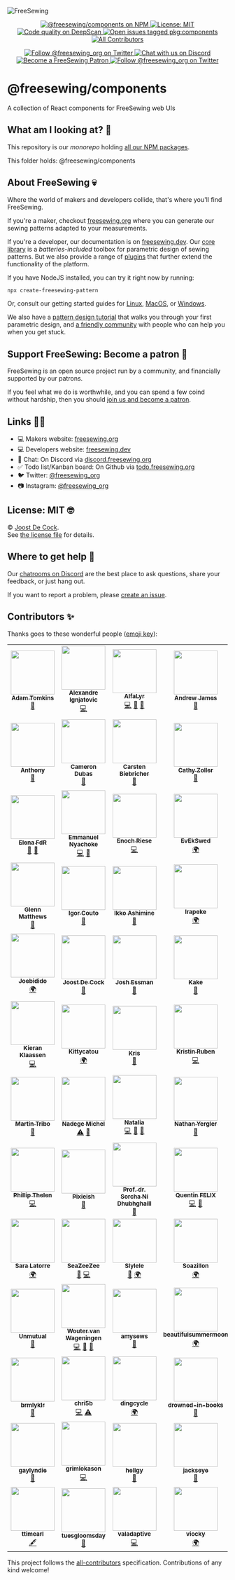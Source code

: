 ![FreeSewing](https://static.freesewing.org/banner.png)
<p align='center'><a
  href="https://www.npmjs.com/package/@freesewing/components"
  title="@freesewing/components on NPM"
  ><img src="https://img.shields.io/npm/v/@freesewing/components.svg"
  alt="@freesewing/components on NPM"/>
  </a><a
  href="https://opensource.org/licenses/MIT"
  title="License: MIT"
  ><img src="https://img.shields.io/npm/l/@freesewing/components.svg?label=License"
  alt="License: MIT"/>
  </a><a
  href="https://deepscan.io/dashboard#view=project&tid=2114&pid=2993&bid=23256"
  title="Code quality on DeepScan"
  ><img src="https://deepscan.io/api/teams/2114/projects/2993/branches/23256/badge/grade.svg"
  alt="Code quality on DeepScan"/>
  </a><a
  href="https://github.com/freesewing/freesewing/issues?q=is%3Aissue+is%3Aopen+label%3Apkg%3Acomponents"
  title="Open issues tagged pkg:components"
  ><img src="https://img.shields.io/github/issues/freesewing/freesewing/pkg:components.svg?label=Issues"
  alt="Open issues tagged pkg:components"/>
  </a><a
  href="#contributors-"
  title="All Contributors"
  ><img src="https://img.shields.io/badge/all_contributors-90-pink.svg"
  alt="All Contributors"/>
  </a></p><p align='center'><a
  href="https://twitter.com/freesewing_org"
  title="Follow @freesewing_org on Twitter"
  ><img src="https://img.shields.io/badge/%F3%A0%80%A0-Follow%20us-blue.svg?logo=twitter&logoColor=white&logoWidth=15"
  alt="Follow @freesewing_org on Twitter"/>
  </a><a
  href="https://chat.freesewing.org"
  title="Chat with us on Discord"
  ><img src="https://img.shields.io/discord/698854858052075530?label=Chat%20on%20Discord"
  alt="Chat with us on Discord"/>
  </a><a
  href="https://freesewing.org/patrons/join"
  title="Become a FreeSewing Patron"
  ><img src="https://img.shields.io/badge/%F3%A0%80%A0-Support%20us-blueviolet.svg?logo=cash-app&logoColor=white&logoWidth=15"
  alt="Become a FreeSewing Patron"/>
  </a><a
  href="https://instagram.com/freesewing_org"
  title="Follow @freesewing_org on Twitter"
  ><img src="https://img.shields.io/badge/%F3%A0%80%A0-Follow%20us-E4405F.svg?logo=instagram&logoColor=white&logoWidth=15"
  alt="Follow @freesewing_org on Twitter"/>
  </a></p>

# @freesewing/components

A collection of React components for FreeSewing web UIs



## What am I looking at? 🤔

This repository is our *monorepo* 
holding [all our NPM packages](https://freesewing.dev/reference/packages/).  

This folder holds: @freesewing/components

## About FreeSewing 💀

Where the world of makers and developers collide, that's where you'll find FreeSewing.

If you're a maker, checkout [freesewing.org](https://freesewing.org/) where you can generate
our sewing patterns adapted to your measurements.

If you're a developer, our documentation is on [freesewing.dev](https://freesewing.dev/).
Our [core library](https://freesewing.dev/reference/api/) is a *batteries-included* toolbox
for parametric design of sewing patterns. But we also provide a range 
of [plugins](https://freesewing.dev/reference/plugins/) that further extend the 
functionality of the platform.

If you have NodeJS installed, you can try it right now by running:

```bash
npx create-freesewing-pattern
```

Or, consult our getting started guides 
for [Linux](https://freesewing.dev/tutorials/getting-started-linux/),
[MacOS](https://freesewing.dev/tutorials/getting-started-mac/), 
or [Windows](https://freesewing.dev/tutorials/getting-started-windows/).

We also have a [pattern design tutorial](https://freesewing.dev/tutorials/pattern-design/) that
walks you through your first parametric design, 
and [a friendly community](https://freesewing.org/community/where/) with 
people who can help you when you get stuck.

## Support FreeSewing: Become a patron 🥰

FreeSewing is an open source project run by a community, 
and financially supported by our patrons.

If you feel what we do is worthwhile, and you can spend a few coind without
hardship, then you should [join us and become a patron](https://freesewing.org/community/join).

## Links 👩‍💻

 - 💻 Makers website: [freesewing.org](https://freesewing.org)
 - 💻 Developers website: [freesewing.dev](https://freesewing.dev)
 - 💬 Chat: On Discord via [discord.freesewing.org](https://discord.freesewing.org/)
 - ✅ Todo list/Kanban board: On Github via [todo.freesewing.org](https://todo.freesewing.org/)
 - 🐦 Twitter: [@freesewing_org](https://twitter.com/freesewing_org)
 - 📷 Instagram: [@freesewing_org](https://instagram.com/freesewing_org)

## License: MIT 🤓

© [Joost De Cock](https://github.com/joostdecock).  
See [the license file](https://github.com/freesewing/freesewing/blob/develop/LICENSE) for details.

## Where to get help 🤯

Our [chatrooms on Discord](https://chat.freesewing.org/) are the best place to ask questions,
share your feedback, or just hang out.

If you want to report a problem, please [create an issue](https://github.com/freesewing/freesewing/issues/new).



## Contributors ✨

Thanks goes to these wonderful people ([emoji key](https://allcontributors.org/docs/en/emoji-key)):

<!-- ALL-CONTRIBUTORS-LIST:START - Do not remove or modify this section -->
<!-- prettier-ignore-start -->
<!-- markdownlint-disable -->
<table>
  <tr>
    <td align="center"><a href="http://adamrtomkins.github.io/"><img src="https://avatars.githubusercontent.com/u/5709603?v=4?s=100" width="100px;" alt=""/><br /><sub><b>Adam Tomkins</b></sub></a><br /><a href="https://github.com/freesewing/freesewing/commits?author=AdamRTomkins" title="Documentation">📖</a></td>
    <td align="center"><a href="http://polymerisation-des-concepts.fr/"><img src="https://avatars.githubusercontent.com/u/365999?v=4?s=100" width="100px;" alt=""/><br /><sub><b>Alexandre Ignjatovic</b></sub></a><br /><a href="https://github.com/freesewing/freesewing/commits?author=bankair" title="Code">💻</a></td>
    <td align="center"><a href="https://github.com/AlfaLyr"><img src="https://avatars.githubusercontent.com/u/39273729?v=4?s=100" width="100px;" alt=""/><br /><sub><b>AlfaLyr</b></sub></a><br /><a href="https://github.com/freesewing/freesewing/commits?author=AlfaLyr" title="Code">💻</a> <a href="#plugin-AlfaLyr" title="Plugin/utility libraries">🔌</a> <a href="#design-AlfaLyr" title="Design">🎨</a></td>
    <td align="center"><a href="http://thelettereph.com"><img src="https://avatars.githubusercontent.com/u/357684?v=4?s=100" width="100px;" alt=""/><br /><sub><b>Andrew James</b></sub></a><br /><a href="https://github.com/freesewing/freesewing/commits?author=ephphatha" title="Documentation">📖</a></td>
    <td align="center"><a href="https://github.com/annekecaramin"><img src="https://avatars.githubusercontent.com/u/38046191?v=4?s=100" width="100px;" alt=""/><br /><sub><b>Anneke</b></sub></a><br /><a href="https://github.com/freesewing/freesewing/commits?author=annekecaramin" title="Documentation">📖</a> <a href="#translation-annekecaramin" title="Translation">🌍</a></td>
    <td align="center"><a href="https://github.com/anniekao"><img src="https://avatars.githubusercontent.com/u/1550506?v=4?s=100" width="100px;" alt=""/><br /><sub><b>Annie Kao</b></sub></a><br /><a href="https://github.com/freesewing/freesewing/commits?author=anniekao" title="Documentation">📖</a></td>
    <td align="center"><a href="https://github.com/Anternative"><img src="https://avatars.githubusercontent.com/u/81079850?v=4?s=100" width="100px;" alt=""/><br /><sub><b>Anternative</b></sub></a><br /><a href="https://github.com/freesewing/freesewing/commits?author=Anternative" title="Documentation">📖</a></td>
  </tr>
  <tr>
    <td align="center"><a href="https://github.com/Quiltmaster"><img src="https://avatars.githubusercontent.com/u/71795777?v=4?s=100" width="100px;" alt=""/><br /><sub><b>Anthony</b></sub></a><br /><a href="#question-Quiltmaster" title="Answering Questions">💬</a></td>
    <td align="center"><a href="https://github.com/camerondubas"><img src="https://avatars.githubusercontent.com/u/6216460?v=4?s=100" width="100px;" alt=""/><br /><sub><b>Cameron Dubas</b></sub></a><br /><a href="https://github.com/freesewing/freesewing/commits?author=camerondubas" title="Documentation">📖</a></td>
    <td align="center"><a href="https://github.com/cabi"><img src="https://avatars.githubusercontent.com/u/2596253?v=4?s=100" width="100px;" alt=""/><br /><sub><b>Carsten Biebricher</b></sub></a><br /><a href="https://github.com/freesewing/freesewing/commits?author=cabi" title="Documentation">📖</a></td>
    <td align="center"><a href="https://github.com/cathyzoller"><img src="https://avatars.githubusercontent.com/u/2120275?v=4?s=100" width="100px;" alt=""/><br /><sub><b>Cathy Zoller</b></sub></a><br /><a href="https://github.com/freesewing/freesewing/commits?author=cathyzoller" title="Documentation">📖</a></td>
    <td align="center"><a href="https://github.com/Chantalbijoux"><img src="https://avatars.githubusercontent.com/u/39673694?v=4?s=100" width="100px;" alt=""/><br /><sub><b>Chantal Lapointe</b></sub></a><br /><a href="#translation-Chantalbijoux" title="Translation">🌍</a></td>
    <td align="center"><a href="https://github.com/dpiquet"><img src="https://avatars.githubusercontent.com/u/4688628?v=4?s=100" width="100px;" alt=""/><br /><sub><b>Damien PIQUET</b></sub></a><br /><a href="https://github.com/freesewing/freesewing/commits?author=dpiquet" title="Code">💻</a></td>
    <td align="center"><a href="https://www.darigovresearch.com/"><img src="https://avatars.githubusercontent.com/u/30328618?v=4?s=100" width="100px;" alt=""/><br /><sub><b>Darigov Research</b></sub></a><br /><a href="https://github.com/freesewing/freesewing/commits?author=darigovresearch" title="Documentation">📖</a> <a href="#ideas-darigovresearch" title="Ideas, Planning, & Feedback">🤔</a></td>
  </tr>
  <tr>
    <td align="center"><a href="https://github.com/ElenaFdR"><img src="https://avatars.githubusercontent.com/u/5113815?v=4?s=100" width="100px;" alt=""/><br /><sub><b>Elena FdR</b></sub></a><br /><a href="https://github.com/freesewing/freesewing/commits?author=ElenaFdR" title="Documentation">📖</a> <a href="#blog-ElenaFdR" title="Blogposts">📝</a></td>
    <td align="center"><a href="https://emmanuelnyachoke.com/"><img src="https://avatars.githubusercontent.com/u/1908926?v=4?s=100" width="100px;" alt=""/><br /><sub><b>Emmanuel Nyachoke</b></sub></a><br /><a href="https://github.com/freesewing/freesewing/commits?author=enyachoke" title="Code">💻</a> <a href="https://github.com/freesewing/freesewing/commits?author=enyachoke" title="Documentation">📖</a></td>
    <td align="center"><a href="http://enochriese.com"><img src="https://avatars.githubusercontent.com/u/5298929?v=4?s=100" width="100px;" alt=""/><br /><sub><b>Enoch Riese</b></sub></a><br /><a href="https://github.com/freesewing/freesewing/commits?author=eriese" title="Code">💻</a></td>
    <td align="center"><a href="https://github.com/EvEkSwed"><img src="https://avatars.githubusercontent.com/u/39723451?v=4?s=100" width="100px;" alt=""/><br /><sub><b>EvEkSwed</b></sub></a><br /><a href="#translation-EvEkSwed" title="Translation">🌍</a></td>
    <td align="center"><a href="https://github.com/Fantastik-Maman"><img src="https://avatars.githubusercontent.com/u/39785382?v=4?s=100" width="100px;" alt=""/><br /><sub><b>Fantastik-Maman</b></sub></a><br /><a href="#translation-Fantastik-Maman" title="Translation">🌍</a></td>
    <td align="center"><a href="https://www.forresto.com/"><img src="https://avatars.githubusercontent.com/u/395307?v=4?s=100" width="100px;" alt=""/><br /><sub><b>Forrest O.</b></sub></a><br /><a href="https://github.com/freesewing/freesewing/commits?author=forresto" title="Documentation">📖</a></td>
    <td align="center"><a href="https://github.com/fmatray"><img src="https://avatars.githubusercontent.com/u/8267716?v=4?s=100" width="100px;" alt=""/><br /><sub><b>Frédéric</b></sub></a><br /><a href="#translation-fmatray" title="Translation">🌍</a></td>
  </tr>
  <tr>
    <td align="center"><a href="https://www.linkedin.com/in/glennfmatthews/"><img src="https://avatars.githubusercontent.com/u/5603551?v=4?s=100" width="100px;" alt=""/><br /><sub><b>Glenn Matthews</b></sub></a><br /><a href="https://github.com/freesewing/freesewing/commits?author=glennmatthews" title="Documentation">📖</a></td>
    <td align="center"><a href="https://kirby.zone"><img src="https://avatars.githubusercontent.com/u/75245963?v=4?s=100" width="100px;" alt=""/><br /><sub><b>Igor Couto</b></sub></a><br /><a href="https://github.com/freesewing/freesewing/issues?q=author%3Aiocouto" title="Bug reports">🐛</a></td>
    <td align="center"><a href="https://bandism.net/"><img src="https://avatars.githubusercontent.com/u/22633385?v=4?s=100" width="100px;" alt=""/><br /><sub><b>Ikko Ashimine</b></sub></a><br /><a href="https://github.com/freesewing/freesewing/commits?author=eltociear" title="Documentation">📖</a></td>
    <td align="center"><a href="https://github.com/Irapeke"><img src="https://avatars.githubusercontent.com/u/39604334?v=4?s=100" width="100px;" alt=""/><br /><sub><b>Irapeke</b></sub></a><br /><a href="#translation-Irapeke" title="Translation">🌍</a></td>
    <td align="center"><a href="https://github.com/jsawo"><img src="https://avatars.githubusercontent.com/u/1294706?v=4?s=100" width="100px;" alt=""/><br /><sub><b>Jacek Sawoszczuk</b></sub></a><br /><a href="https://github.com/freesewing/freesewing/commits?author=jsawo" title="Documentation">📖</a></td>
    <td align="center"><a href="https://github.com/jgfichte"><img src="https://avatars.githubusercontent.com/u/1787162?v=4?s=100" width="100px;" alt=""/><br /><sub><b>Jason Williams</b></sub></a><br /><a href="https://github.com/freesewing/freesewing/commits?author=jgfichte" title="Documentation">📖</a></td>
    <td align="center"><a href="https://github.com/jejacks0n"><img src="https://avatars.githubusercontent.com/u/13765?v=4?s=100" width="100px;" alt=""/><br /><sub><b>Jeremy Jackson</b></sub></a><br /><a href="https://github.com/freesewing/freesewing/commits?author=jejacks0n" title="Code">💻</a></td>
  </tr>
  <tr>
    <td align="center"><a href="https://github.com/Joebidido"><img src="https://avatars.githubusercontent.com/u/39796210?v=4?s=100" width="100px;" alt=""/><br /><sub><b>Joebidido</b></sub></a><br /><a href="#translation-Joebidido" title="Translation">🌍</a></td>
    <td align="center"><a href="https://joost.at/"><img src="https://avatars.githubusercontent.com/u/1708494?v=4?s=100" width="100px;" alt=""/><br /><sub><b>Joost De Cock</b></sub></a><br /><a href="#maintenance-joostdecock" title="Maintenance">🚧</a></td>
    <td align="center"><a href="https://github.com/joshessman"><img src="https://avatars.githubusercontent.com/u/9941074?v=4?s=100" width="100px;" alt=""/><br /><sub><b>Josh Essman</b></sub></a><br /><a href="https://github.com/freesewing/freesewing/commits?author=joshessman" title="Documentation">📖</a></td>
    <td align="center"><a href="http://www.earth.li/~kake/"><img src="https://avatars.githubusercontent.com/u/1956810?v=4?s=100" width="100px;" alt=""/><br /><sub><b>Kake</b></sub></a><br /><a href="https://github.com/freesewing/freesewing/commits?author=KakeLP" title="Documentation">📖</a></td>
    <td align="center"><a href="https://twitter.com/kapunahele"><img src="https://avatars.githubusercontent.com/u/4116963?v=4?s=100" width="100px;" alt=""/><br /><sub><b>Kapunahele Wong</b></sub></a><br /><a href="https://github.com/freesewing/freesewing/commits?author=kapunahelewong" title="Documentation">📖</a></td>
    <td align="center"><a href="https://github.com/tangerineshark"><img src="https://avatars.githubusercontent.com/u/70777269?v=4?s=100" width="100px;" alt=""/><br /><sub><b>Karen</b></sub></a><br /><a href="https://github.com/freesewing/freesewing/commits?author=tangerineshark" title="Documentation">📖</a> <a href="#eventOrganizing-tangerineshark" title="Event Organizing">📋</a></td>
    <td align="center"><a href="https://github.com/mcgnly"><img src="https://avatars.githubusercontent.com/u/5653631?v=4?s=100" width="100px;" alt=""/><br /><sub><b>Katie McGinley</b></sub></a><br /><a href="https://github.com/freesewing/freesewing/commits?author=mcgnly" title="Documentation">📖</a></td>
  </tr>
  <tr>
    <td align="center"><a href="http://www.kieranklaassen.com/"><img src="https://avatars.githubusercontent.com/u/209089?v=4?s=100" width="100px;" alt=""/><br /><sub><b>Kieran Klaassen</b></sub></a><br /><a href="https://github.com/freesewing/freesewing/commits?author=kieranklaassen" title="Code">💻</a></td>
    <td align="center"><a href="https://github.com/Kittycatou"><img src="https://avatars.githubusercontent.com/u/48165583?v=4?s=100" width="100px;" alt=""/><br /><sub><b>Kittycatou</b></sub></a><br /><a href="#translation-Kittycatou" title="Translation">🌍</a></td>
    <td align="center"><a href="https://www.krishoward.org/"><img src="https://avatars.githubusercontent.com/u/5946286?v=4?s=100" width="100px;" alt=""/><br /><sub><b>Kris</b></sub></a><br /><a href="https://github.com/freesewing/freesewing/commits?author=web-goddess" title="Documentation">📖</a></td>
    <td align="center"><a href="https://github.com/kristinruben"><img src="https://avatars.githubusercontent.com/u/17237479?v=4?s=100" width="100px;" alt=""/><br /><sub><b>Kristin Ruben</b></sub></a><br /><a href="https://github.com/freesewing/freesewing/commits?author=kristinruben" title="Code">💻</a></td>
    <td align="center"><a href="https://github.com/Loudepeuter"><img src="https://avatars.githubusercontent.com/u/38081954?v=4?s=100" width="100px;" alt=""/><br /><sub><b>Loudepeuter</b></sub></a><br /><a href="#translation-Loudepeuter" title="Translation">🌍</a></td>
    <td align="center"><a href="https://github.com/lucibytes"><img src="https://avatars.githubusercontent.com/u/77203781?v=4?s=100" width="100px;" alt=""/><br /><sub><b>Lucian</b></sub></a><br /><a href="#eventOrganizing-lucibytes" title="Event Organizing">📋</a></td>
    <td align="center"><a href="https://github.com/manufakturedelweiss"><img src="https://avatars.githubusercontent.com/u/38063391?v=4?s=100" width="100px;" alt=""/><br /><sub><b>Marcus</b></sub></a><br /><a href="#translation-manufakturedelweiss" title="Translation">🌍</a></td>
  </tr>
  <tr>
    <td align="center"><a href="https://github.com/martintribo"><img src="https://avatars.githubusercontent.com/u/1613442?v=4?s=100" width="100px;" alt=""/><br /><sub><b>Martin Tribo</b></sub></a><br /><a href="https://github.com/freesewing/freesewing/commits?author=martintribo" title="Documentation">📖</a></td>
    <td align="center"><a href="https://github.com/nadege"><img src="https://avatars.githubusercontent.com/u/3792171?v=4?s=100" width="100px;" alt=""/><br /><sub><b>Nadege Michel</b></sub></a><br /><a href="https://github.com/freesewing/freesewing/commits?author=nadege" title="Tests">⚠️</a> <a href="https://github.com/freesewing/freesewing/commits?author=nadege" title="Documentation">📖</a></td>
    <td align="center"><a href="https://github.com/nataliasayang"><img src="https://avatars.githubusercontent.com/u/48160791?v=4?s=100" width="100px;" alt=""/><br /><sub><b>Natalia</b></sub></a><br /><a href="https://github.com/freesewing/freesewing/commits?author=nataliasayang" title="Code">💻</a> <a href="#design-nataliasayang" title="Design">🎨</a> <a href="#blog-nataliasayang" title="Blogposts">📝</a></td>
    <td align="center"><a href="http://yergler.net/"><img src="https://avatars.githubusercontent.com/u/510875?v=4?s=100" width="100px;" alt=""/><br /><sub><b>Nathan Yergler</b></sub></a><br /><a href="https://github.com/freesewing/freesewing/commits?author=nyergler" title="Documentation">📖</a></td>
    <td align="center"><a href="https://github.com/nicholasdower"><img src="https://avatars.githubusercontent.com/u/9117775?v=4?s=100" width="100px;" alt=""/><br /><sub><b>Nick Dower</b></sub></a><br /><a href="https://github.com/freesewing/freesewing/commits?author=nicholasdower" title="Documentation">📖</a> <a href="https://github.com/freesewing/freesewing/commits?author=nicholasdower" title="Code">💻</a> <a href="https://github.com/freesewing/freesewing/issues?q=author%3Anicholasdower" title="Bug reports">🐛</a></td>
    <td align="center"><a href="https://pat.forringer.com/"><img src="https://avatars.githubusercontent.com/u/136456?v=4?s=100" width="100px;" alt=""/><br /><sub><b>Patrick Forringer</b></sub></a><br /><a href="#plugin-destos" title="Plugin/utility libraries">🔌</a></td>
    <td align="center"><a href="http://pd75.github.io/"><img src="https://avatars.githubusercontent.com/u/10294795?v=4?s=100" width="100px;" alt=""/><br /><sub><b>Paul</b></sub></a><br /><a href="https://github.com/freesewing/freesewing/commits?author=PD75" title="Documentation">📖</a> <a href="#blog-PD75" title="Blogposts">📝</a> <a href="#translation-PD75" title="Translation">🌍</a></td>
  </tr>
  <tr>
    <td align="center"><a href="https://github.com/phillipthelen"><img src="https://avatars.githubusercontent.com/u/298062?v=4?s=100" width="100px;" alt=""/><br /><sub><b>Phillip Thelen</b></sub></a><br /><a href="https://github.com/freesewing/freesewing/commits?author=phillipthelen" title="Code">💻</a></td>
    <td align="center"><a href="https://github.com/Pixieish"><img src="https://avatars.githubusercontent.com/u/32991415?v=4?s=100" width="100px;" alt=""/><br /><sub><b>Pixieish</b></sub></a><br /><a href="https://github.com/freesewing/freesewing/commits?author=Pixieish" title="Documentation">📖</a></td>
    <td align="center"><a href="https://www.uza.be/persoon/prof-dr-sorcha-ni-dhubhghaill"><img src="https://avatars.githubusercontent.com/u/30624634?v=4?s=100" width="100px;" alt=""/><br /><sub><b>Prof. dr. Sorcha Ní Dhubhghaill</b></sub></a><br /><a href="https://github.com/freesewing/freesewing/commits?author=sorchanidhubhghaill" title="Documentation">📖</a></td>
    <td align="center"><a href="https://github.com/QuentinFelix"><img src="https://avatars.githubusercontent.com/u/5288091?v=4?s=100" width="100px;" alt=""/><br /><sub><b>Quentin FELIX</b></sub></a><br /><a href="https://github.com/freesewing/freesewing/commits?author=QuentinFelix" title="Code">💻</a> <a href="#design-QuentinFelix" title="Design">🎨</a></td>
    <td align="center"><a href="https://github.com/RikHekker"><img src="https://avatars.githubusercontent.com/u/31843274?v=4?s=100" width="100px;" alt=""/><br /><sub><b>Rik Hekker</b></sub></a><br /><a href="https://github.com/freesewing/freesewing/issues?q=author%3ARikHekker" title="Bug reports">🐛</a></td>
    <td align="center"><a href="http://resume.livingston-gray.com/faq.html"><img src="https://avatars.githubusercontent.com/u/6462?v=4?s=100" width="100px;" alt=""/><br /><sub><b>Sam Livingston-Gray</b></sub></a><br /><a href="https://github.com/freesewing/freesewing/commits?author=geeksam" title="Documentation">📖</a></td>
    <td align="center"><a href="https://github.com/sannek"><img src="https://avatars.githubusercontent.com/u/17491062?v=4?s=100" width="100px;" alt=""/><br /><sub><b>Sanne</b></sub></a><br /><a href="https://github.com/freesewing/freesewing/commits?author=sannek" title="Code">💻</a> <a href="https://github.com/freesewing/freesewing/commits?author=sannek" title="Documentation">📖</a></td>
  </tr>
  <tr>
    <td align="center"><a href="https://github.com/Tyrannogina"><img src="https://avatars.githubusercontent.com/u/19556565?v=4?s=100" width="100px;" alt=""/><br /><sub><b>Sara Latorre</b></sub></a><br /><a href="#translation-Tyrannogina" title="Translation">🌍</a></td>
    <td align="center"><a href="https://github.com/SeaZeeZee"><img src="https://avatars.githubusercontent.com/u/86711383?v=4?s=100" width="100px;" alt=""/><br /><sub><b>SeaZeeZee</b></sub></a><br /><a href="https://github.com/freesewing/freesewing/commits?author=SeaZeeZee" title="Documentation">📖</a> <a href="https://github.com/freesewing/freesewing/commits?author=SeaZeeZee" title="Code">💻</a></td>
    <td align="center"><a href="https://www.instagram.com/celine_mge/"><img src="https://avatars.githubusercontent.com/u/57619777?v=4?s=100" width="100px;" alt=""/><br /><sub><b>Slylele</b></sub></a><br /><a href="https://github.com/freesewing/freesewing/commits?author=Slylele" title="Documentation">📖</a> <a href="#translation-Slylele" title="Translation">🌍</a></td>
    <td align="center"><a href="https://github.com/Soazillon"><img src="https://avatars.githubusercontent.com/u/40845940?v=4?s=100" width="100px;" alt=""/><br /><sub><b>Soazillon</b></sub></a><br /><a href="#translation-Soazillon" title="Translation">🌍</a></td>
    <td align="center"><a href="https://github.com/SoneaTheBest"><img src="https://avatars.githubusercontent.com/u/64635425?v=4?s=100" width="100px;" alt=""/><br /><sub><b>SoneaTheBest</b></sub></a><br /><a href="#translation-SoneaTheBest" title="Translation">🌍</a></td>
    <td align="center"><a href="http://metafly.info/"><img src="https://avatars.githubusercontent.com/u/961256?v=4?s=100" width="100px;" alt=""/><br /><sub><b>Stefan Sydow</b></sub></a><br /><a href="#translation-stsydow" title="Translation">🌍</a> <a href="https://github.com/freesewing/freesewing/commits?author=stsydow" title="Documentation">📖</a> <a href="https://github.com/freesewing/freesewing/commits?author=stsydow" title="Code">💻</a></td>
    <td align="center"><a href="https://github.com/TriploidTree"><img src="https://avatars.githubusercontent.com/u/4170521?v=4?s=100" width="100px;" alt=""/><br /><sub><b>Tríona</b></sub></a><br /><a href="https://github.com/freesewing/freesewing/commits?author=TriploidTree" title="Documentation">📖</a></td>
  </tr>
  <tr>
    <td align="center"><a href="https://github.com/theUnmutual"><img src="https://avatars.githubusercontent.com/u/22374635?v=4?s=100" width="100px;" alt=""/><br /><sub><b>Unmutual</b></sub></a><br /><a href="https://github.com/freesewing/freesewing/commits?author=theUnmutual" title="Documentation">📖</a></td>
    <td align="center"><a href="https://github.com/woutervdub"><img src="https://avatars.githubusercontent.com/u/24414629?v=4?s=100" width="100px;" alt=""/><br /><sub><b>Wouter van Wageningen</b></sub></a><br /><a href="https://github.com/freesewing/freesewing/commits?author=woutervdub" title="Code">💻</a> <a href="#design-woutervdub" title="Design">🎨</a> <a href="#tool-woutervdub" title="Tools">🔧</a></td>
    <td align="center"><a href="https://github.com/amysews"><img src="https://avatars.githubusercontent.com/u/25280778?v=4?s=100" width="100px;" alt=""/><br /><sub><b>amysews</b></sub></a><br /><a href="https://github.com/freesewing/freesewing/commits?author=amysews" title="Documentation">📖</a></td>
    <td align="center"><a href="https://github.com/beautifulsummermoon"><img src="https://avatars.githubusercontent.com/u/40396388?v=4?s=100" width="100px;" alt=""/><br /><sub><b>beautifulsummermoon</b></sub></a><br /><a href="#translation-beautifulsummermoon" title="Translation">🌍</a></td>
    <td align="center"><a href="https://github.com/berce"><img src="https://avatars.githubusercontent.com/u/10439709?v=4?s=100" width="100px;" alt=""/><br /><sub><b>berce</b></sub></a><br /><a href="https://github.com/freesewing/freesewing/commits?author=berce" title="Documentation">📖</a></td>
    <td align="center"><a href="https://github.com/biou"><img src="https://avatars.githubusercontent.com/u/1340376?v=4?s=100" width="100px;" alt=""/><br /><sub><b>biou</b></sub></a><br /><a href="https://github.com/freesewing/freesewing/commits?author=biou" title="Code">💻</a></td>
    <td align="center"><a href="https://github.com/bobgeorgethe3rd"><img src="https://avatars.githubusercontent.com/u/16866285?v=4?s=100" width="100px;" alt=""/><br /><sub><b>bobgeorgethe3rd</b></sub></a><br /><a href="https://github.com/freesewing/freesewing/commits?author=bobgeorgethe3rd" title="Code">💻</a> <a href="https://github.com/freesewing/freesewing/commits?author=bobgeorgethe3rd" title="Documentation">📖</a> <a href="#design-bobgeorgethe3rd" title="Design">🎨</a></td>
  </tr>
  <tr>
    <td align="center"><a href="https://github.com/brmlyklr"><img src="https://avatars.githubusercontent.com/u/22308713?v=4?s=100" width="100px;" alt=""/><br /><sub><b>brmlyklr</b></sub></a><br /><a href="https://github.com/freesewing/freesewing/commits?author=brmlyklr" title="Documentation">📖</a></td>
    <td align="center"><a href="http://www.chrisbarrett.fr"><img src="https://avatars.githubusercontent.com/u/2373249?v=4?s=100" width="100px;" alt=""/><br /><sub><b>chri5b</b></sub></a><br /><a href="https://github.com/freesewing/freesewing/commits?author=chri5b" title="Code">💻</a> <a href="https://github.com/freesewing/freesewing/commits?author=chri5b" title="Tests">⚠️</a></td>
    <td align="center"><a href="https://github.com/dingcycle"><img src="https://avatars.githubusercontent.com/u/1681985?v=4?s=100" width="100px;" alt=""/><br /><sub><b>dingcycle</b></sub></a><br /><a href="#translation-dingcycle" title="Translation">🌍</a></td>
    <td align="center"><a href="https://github.com/drowned-in-books"><img src="https://avatars.githubusercontent.com/u/100040772?v=4?s=100" width="100px;" alt=""/><br /><sub><b>drowned-in-books</b></sub></a><br /><a href="#question-drowned-in-books" title="Answering Questions">💬</a></td>
    <td align="center"><a href="https://github.com/econo202"><img src="https://avatars.githubusercontent.com/u/34138153?v=4?s=100" width="100px;" alt=""/><br /><sub><b>econo202</b></sub></a><br /><a href="https://github.com/freesewing/freesewing/commits?author=econo202" title="Documentation">📖</a></td>
    <td align="center"><a href="https://github.com/ericamattos"><img src="https://avatars.githubusercontent.com/u/4341417?v=4?s=100" width="100px;" alt=""/><br /><sub><b>ericamattos</b></sub></a><br /><a href="#translation-ericamattos" title="Translation">🌍</a></td>
    <td align="center"><a href="https://github.com/fightingrabbit"><img src="https://avatars.githubusercontent.com/u/25751445?v=4?s=100" width="100px;" alt=""/><br /><sub><b>fightingrabbit</b></sub></a><br /><a href="https://github.com/freesewing/freesewing/commits?author=fightingrabbit" title="Code">💻</a></td>
  </tr>
  <tr>
    <td align="center"><a href="https://github.com/DocSpencer77"><img src="https://avatars.githubusercontent.com/u/43393580?v=4?s=100" width="100px;" alt=""/><br /><sub><b>gaylyndie</b></sub></a><br /><a href="https://github.com/freesewing/freesewing/commits?author=DocSpencer77" title="Documentation">📖</a></td>
    <td align="center"><a href="https://github.com/grimlokason"><img src="https://avatars.githubusercontent.com/u/5112238?v=4?s=100" width="100px;" alt=""/><br /><sub><b>grimlokason</b></sub></a><br /><a href="https://github.com/freesewing/freesewing/commits?author=grimlokason" title="Code">💻</a></td>
    <td align="center"><a href="https://weblog.redisdead.net"><img src="https://avatars.githubusercontent.com/u/6494414?v=4?s=100" width="100px;" alt=""/><br /><sub><b>hellgy</b></sub></a><br /><a href="#design-hellgy" title="Design">🎨</a></td>
    <td align="center"><a href="https://github.com/jackseye"><img src="https://avatars.githubusercontent.com/u/27834526?v=4?s=100" width="100px;" alt=""/><br /><sub><b>jackseye</b></sub></a><br /><a href="https://github.com/freesewing/freesewing/commits?author=jackseye" title="Documentation">📖</a></td>
    <td align="center"><a href="https://github.com/marckiesel"><img src="https://avatars.githubusercontent.com/u/39653780?v=4?s=100" width="100px;" alt=""/><br /><sub><b>marckiesel</b></sub></a><br /><a href="#translation-marckiesel" title="Translation">🌍</a></td>
    <td align="center"><a href="https://github.com/Mesil"><img src="https://avatars.githubusercontent.com/u/14284175?v=4?s=100" width="100px;" alt=""/><br /><sub><b>mesil</b></sub></a><br /><a href="https://github.com/freesewing/freesewing/issues?q=author%3Amesil" title="Bug reports">🐛</a></td>
    <td align="center"><a href="https://github.com/starfetch"><img src="https://avatars.githubusercontent.com/u/80041179?v=4?s=100" width="100px;" alt=""/><br /><sub><b>starfetch</b></sub></a><br /><a href="https://github.com/freesewing/freesewing/commits?author=starfetch" title="Code">💻</a> <a href="https://github.com/freesewing/freesewing/commits?author=starfetch" title="Documentation">📖</a> <a href="#translation-starfetch" title="Translation">🌍</a> <a href="#design-starfetch" title="Design">🎨</a></td>
  </tr>
  <tr>
    <td align="center"><a href="https://github.com/ttimearl"><img src="https://avatars.githubusercontent.com/u/77916590?v=4?s=100" width="100px;" alt=""/><br /><sub><b>ttimearl</b></sub></a><br /><a href="#content-ttimearl" title="Content">🖋</a></td>
    <td align="center"><a href="https://github.com/chrisgloom"><img src="https://avatars.githubusercontent.com/u/15905991?v=4?s=100" width="100px;" alt=""/><br /><sub><b>tuesgloomsday</b></sub></a><br /><a href="https://github.com/freesewing/freesewing/commits?author=chrisgloom" title="Documentation">📖</a></td>
    <td align="center"><a href="https://github.com/valadaptive"><img src="https://avatars.githubusercontent.com/u/79560998?v=4?s=100" width="100px;" alt=""/><br /><sub><b>valadaptive</b></sub></a><br /><a href="https://github.com/freesewing/freesewing/commits?author=valadaptive" title="Code">💻</a></td>
    <td align="center"><a href="https://github.com/viocky"><img src="https://avatars.githubusercontent.com/u/39279173?v=4?s=100" width="100px;" alt=""/><br /><sub><b>viocky</b></sub></a><br /><a href="#translation-viocky" title="Translation">🌍</a></td>
    <td align="center"><a href="https://github.com/woolishboy"><img src="https://avatars.githubusercontent.com/u/57816321?v=4?s=100" width="100px;" alt=""/><br /><sub><b>woolishboy</b></sub></a><br /><a href="https://github.com/freesewing/freesewing/commits?author=woolishboy" title="Code">💻</a></td>
    <td align="center"><a href="https://github.com/cloutiy"><img src="https://avatars.githubusercontent.com/u/8433147?v=4?s=100" width="100px;" alt=""/><br /><sub><b>yc</b></sub></a><br /><a href="#translation-cloutiy" title="Translation">🌍</a></td>
  </tr>
</table>

<!-- markdownlint-restore -->
<!-- prettier-ignore-end -->

<!-- ALL-CONTRIBUTORS-LIST:END -->

This project follows the [all-contributors](https://github.com/all-contributors/all-contributors) specification. Contributions of any kind welcome!

